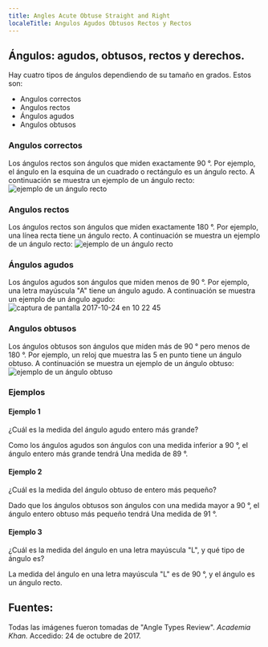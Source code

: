 ```yaml
---
title: Angles Acute Obtuse Straight and Right
localeTitle: Angulos Agudos Obtusos Rectos y Rectos
---
```

## Ángulos: agudos, obtusos, rectos y derechos.

Hay cuatro tipos de ángulos dependiendo de su tamaño en grados. Estos son:

*   Angulos correctos
*   Angulos rectos
*   Ángulos agudos
*   Angulos obtusos

### Angulos correctos

Los ángulos rectos son ángulos que miden exactamente 90 °. Por ejemplo, el ángulo en la esquina de un cuadrado o rectángulo es un ángulo recto. A continuación se muestra un ejemplo de un ángulo recto: ![ejemplo de un ángulo recto](https://user-images.githubusercontent.com/17547686/31929587-4f167f38-b8a5-11e7-8ee7-e76fc239e866.png)

### Angulos rectos

Los ángulos rectos son ángulos que miden exactamente 180 °. Por ejemplo, una línea recta tiene un ángulo recto. A continuación se muestra un ejemplo de un ángulo recto: ![ejemplo de un ángulo recto](https://user-images.githubusercontent.com/17547686/31929586-4efbd912-b8a5-11e7-8f43-5d73cca6e2eb.png)

### Ángulos agudos

Los ángulos agudos son ángulos que miden menos de 90 °. Por ejemplo, una letra mayúscula "A" tiene un ángulo agudo. A continuación se muestra un ejemplo de un ángulo agudo: ![captura de pantalla 2017-10-24 en 10 22 45](https://user-images.githubusercontent.com/17547686/31929585-4ee08266-b8a5-11e7-8af6-9860a8c46e67.png)

### Angulos obtusos

Los ángulos obtusos son ángulos que miden más de 90 ° pero menos de 180 °. Por ejemplo, un reloj que muestra las 5 en punto tiene un ángulo obtuso. A continuación se muestra un ejemplo de un ángulo obtuso: ![ejemplo de un ángulo obtuso](https://user-images.githubusercontent.com/17547686/31929584-4ec4b216-b8a5-11e7-943d-ea74ce460f1b.png)

### Ejemplos

#### Ejemplo 1

¿Cuál es la medida del ángulo agudo entero más grande?

 Como los ángulos agudos son ángulos con una medida inferior a 90 °, el ángulo entero más grande tendrá 
 Una medida de 89 °. 

#### Ejemplo 2

¿Cuál es la medida del ángulo obtuso de entero más pequeño?

 Dado que los ángulos obtusos son ángulos con una medida mayor a 90 °, el ángulo entero obtuso más pequeño tendrá 
 Una medida de 91 °. 

#### Ejemplo 3

¿Cuál es la medida del ángulo en una letra mayúscula "L", y qué tipo de ángulo es?

 La medida del ángulo en una letra mayúscula "L" es de 90 °, y el ángulo es un ángulo recto. 

## Fuentes:

Todas las imágenes fueron tomadas de "Angle Types Review". _Academia Khan._ Accedido: 24 de octubre de 2017.